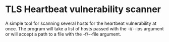 # TLS Heartbeat vulnerability scanner
A simple tool for scanning several hosts for the heartbeat vulnerability at once.
The program will take a list of hosts passed with the -i/--ips argument or will 
accept a path to a file with the -f/--file argument.